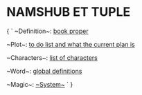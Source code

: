 # NAMSHUB ET TUPLE
{
`
~Definition~:  [book proper](current-draft.md)

~Plot~:  [to do list and what the current plan is](plot.md)

~Characters~:  [list of characters](characters.md)

~Word~:  [global definitions](world.md)

~Magic~:  [~System~](magic-system.md)
`
}